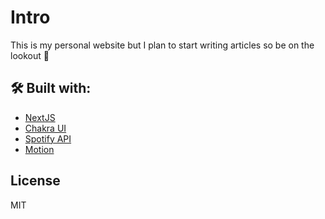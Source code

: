 # Intro

This is my personal website but I plan to start writing articles so be on the lookout 👀

## 🛠 Built with:

- [NextJS](https://nextjs.org)
- [Chakra UI](https://chakra-ui.com/)
- [Spotify API](https://developer.spotify.com/)
- [Motion](https://www.framer.com/)

## License

MIT

